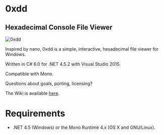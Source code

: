 # 0xdd
## Hexadecimal Console File Viewer

![0xdd](http://didi.wcantin.ca/p/0xdd5.png)

Inspired by nano, 0xdd is a simple, interactive, hexadecimal file viewer for Windows.

Written in C# 6.0 for .NET 4.5.2 with Visual Studio 2015.

Compatible with Mono.

Questions about goals, porting, licensing?

The Wiki is available [here](https://github.com/guitarxhero/0xDD/wiki).

# Requirements

- .NET 4.5 (Windows) or the Mono Runtime 4.x (OS X and GNU/Linux).